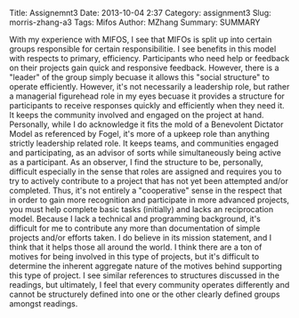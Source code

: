 Title: Assignemnt3
Date: 2013-10-04 2:37
Category: assignment3
Slug: morris-zhang-a3
Tags: Mifos
Author: MZhang
Summary: SUMMARY


With my experience with MIFOS, I see that MIFOs is split up into certain groups responsible for certain responsibilitie. I see benefits in this model with respects to primary, efficiency. Participants who need help or feedback on their projects gain quick and responsive feedback. However, there is a "leader" of the group simply becuase it allows this "social structure" to operate efficiently. However, it's not necessarily a leadership role, but rather a managerial figurehead role in my eyes becuase it provides a structure for participants to receive responses quickly and efficiently when they need it. It keeps the community involved and engaged on the project at hand. Personally, while I do acknowledge it fits the mold of a Benevolent Dictator Model as referenced by Fogel, it's more of a upkeep role than anything strictly leadership related role. It keeps teams, and communities engaged and participating, as an advisor of sorts while simultaneously being active as a participant. 
As an observer, I find the structure to be, personally, difficult especially in the sense that roles are assigned and requires you to try to actively contribute to a project that has not yet been attempted and/or completed. Thus, it's not entirely a "cooperative" sense in the respect that in order to gain more recognition and participate in more advanced projects, you must help complete basic tasks (initially) and lacks an reciprocation model. Because I lack a technical and programming background, it's difficult for me to contribute any more than documentation of simple projects and/or efforts taken. I do believe in its mission statement, and I think that it helps those all around the world. I think there are a ton of motives for being involved in this type of projects, but it's difficult to determine the inherent aggregate nature of the motives behind supporting this type of project. I see similar references to structures discussed in the readings, but ultimately, I feel that every community operates differently and cannot be structurely defined into one or the other clearly defined groups amongst readings. 
